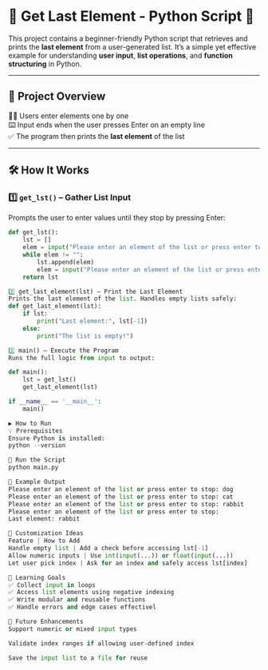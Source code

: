 # 📌 Get Last Element - Python Script 🐍

This project contains a beginner-friendly Python script that retrieves and prints the **last element** from a user-generated list. It’s a simple yet effective example for understanding **user input**, **list operations**, and **function structuring** in Python.

---

## 📌 Project Overview

🧑‍💻 Users enter elements one by one  
⌨️ Input ends when the user presses Enter on an empty line  
✅ The program then prints the **last element** of the list

---

## 🛠️ How It Works

### 1️⃣ `get_lst()` – Gather List Input

Prompts the user to enter values until they stop by pressing Enter:

```python
def get_lst():
    lst = []
    elem = input("Please enter an element of the list or press enter to stop: ")
    while elem != "":
        lst.append(elem)
        elem = input("Please enter an element of the list or press enter to stop: ")
    return lst

2️⃣ get_last_element(lst) – Print the Last Element
Prints the last element of the list. Handles empty lists safely:
def get_last_element(lst):
    if lst:
        print("Last element:", lst[-1])
    else:
        print("The list is empty!")

3️⃣ main() – Execute the Program
Runs the full logic from input to output:

def main():
    lst = get_lst()
    get_last_element(lst)

if __name__ == '__main__':
    main()

▶️ How to Run
💡 Prerequisites
Ensure Python is installed:
python --version

🏃 Run the Script
python main.py

🎯 Example Output
Please enter an element of the list or press enter to stop: dog
Please enter an element of the list or press enter to stop: cat
Please enter an element of the list or press enter to stop: rabbit
Please enter an element of the list or press enter to stop: 
Last element: rabbit

🔧 Customization Ideas
Feature | How to Add
Handle empty list | Add a check before accessing lst[-1]
Allow numeric inputs | Use int(input(...)) or float(input(...))
Let user pick index | Ask for an index and safely access lst[index]

🧠 Learning Goals
✅ Collect input in loops
✅ Access list elements using negative indexing
✅ Write modular and reusable functions
✅ Handle errors and edge cases effectivel

🌱 Future Enhancements
Support numeric or mixed input types

Validate index ranges if allowing user-defined index

Save the input list to a file for reuse
